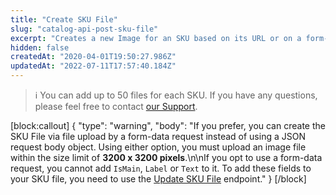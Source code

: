 ```yaml
---
title: "Create SKU File"
slug: "catalog-api-post-sku-file"
excerpt: "Creates a new Image for an SKU based on its URL or on a form-data request body. \r\n## Request body example\r\n\r\n```json\r\n{\r\n      \"IsMain\": true,\r\n      \"Label\": \"\",\r\n      \"Name\": \"Royal-Canin-Feline-Urinary-SO\",\r\n      \"Text\": null,\r\n      \"Url\": \"https://1.bp.blogspot.com/_SLQk9aAv9-o/S7NNbJPv7NI/AAAAAAAAAN8/V1LcO0ViDc4/s1600/waterbottle.jpg\"\r\n      \r\n}\r\n```\r\n\r\n## Response body example\r\n\r\n```json\r\n{\r\n      \"Id\": 503,\r\n      \"ArchiveId\": 155491,\r\n      \"SkuId\": 1,\r\n      \"Name\": \"Royal-Canin-Feline-Urinary-SO\",\r\n      \"IsMain\": true,\r\n      \"Label\": \"\"\r\n}\r\n```"
hidden: false
createdAt: "2020-04-01T19:50:27.986Z"
updatedAt: "2022-07-11T17:57:40.184Z"
---
```

> ℹ️️ You can add up to 50 files for each SKU. If you have any questions, please feel free to contact [our Support](https://help.vtex.com/support).

[block:callout]
{
  "type": "warning",
  "body": "If you prefer, you can create the SKU File via file upload by a form-data request instead of using a JSON request body object. Using either option, you must upload an image file within the size limit of **3200 x 3200 pixels**.\n\nIf you opt to use a form-data request, you cannot add `IsMain`, `Label` or `Text` to it. To add these fields to your SKU file, you need to use the [Update SKU File](https://developers.vtex.com/vtex-developer-docs/reference/catalog-api-put-sku-file) endpoint."
}
[/block]